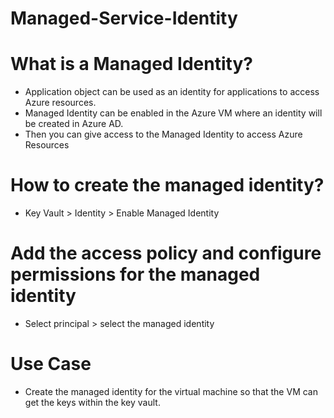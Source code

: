 # Managed-Service-Identity

# What is a Managed Identity?
- Application object can be used as an identity for applications to access Azure resources.
- Managed Identity can be enabled in the Azure VM where an identity will be created in Azure AD.
- Then you can give access to the Managed Identity to access Azure Resources


# How to create the managed identity?
- Key Vault > Identity > Enable Managed Identity

# Add the access policy and configure permissions for the managed identity
- Select principal > select the managed identity 


# Use Case
- Create the managed identity for the virtual machine so that the VM can get the keys within the key vault.
